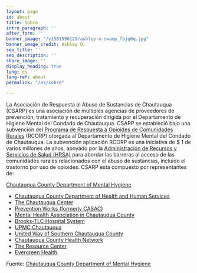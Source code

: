 ```yaml
---
layout: page
id: about
title: Sobre
intro_paragraph: ''
after_form: ''
banner_image: "/v1581596129/ashley-o-swamp_fbjg0q.jpg"
banner_image_credit: Ashley O.
seo_title: ''
seo_description: ''
share_image: ''
display_heading: true
lang: es
lang-ref: about
permalink: "/es/sobre"

---
```

La Asociación de Respuesta al Abuso de Sustancias de Chautauqua (CSARP) es una asociación de múltiples agencias de proveedores de prevención, tratamiento y recuperación dirigida por el Departamento de Higiene Mental del Condado de Chautauqua. CSARP se estableció bajo una subvención del [Programa de Respuesta a Opioides de Comunidades Rurales](https://www.hrsa.gov/rural-health/rcorp) (RCORP) otorgada al Departamento de Higiene Mental del Condado de Chautauqua. La subvención aplicación RCORP es una iniciativa de $ 1 de varios millones de años, apoyado por la [Administración de Recursos y Servicios de Salud (HRSA)](https://www.hrsa.gov/) para abordar las barreras al acceso de las comunidades rurales relacionados con el abuso de sustancias, incluido el trastorno por uso de opioides. CSARP está compuesto por representantes de:

[Chautauqua County Department of Mental Hygiene](https://chqgov.com/mental-hygiene/Mental-Hygiene)

* [Chautauqua County Department of Health and Human Services](https://chqgov.com/health-and-human-services/Health-Human-Services)
* [The Chautauqua Center](https://tcchealth.org/)
* [Prevention Works (formerly CASAC)](https://www.casacweb.org/)
* [Mental Health Association in Chautauqua County](http://www.mhachautauqua.org/)
* [Brooks-TLC Hospital System](http://tlchealth.org/)
* [UPMC Chautauqua](https://www.wcahospital.org/)
* [United Way of Southern Chautauqua County](https://www.uwayscc.org/)
* [Chautauqua County Health Network](http://www.cchn.net/)
* [The Resource Center](https://resourcecenter.org/)
* [Evergreen Health](https://www.evergreenhs.org/).

Fuente: [Chautauqua County Department of Mental Hygiene](https://chqgov.com/mental-hygiene/Mental-Hygiene)